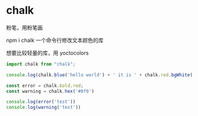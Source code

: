 # chalk

粉笔，用粉笔画

npm i chalk
一个命令行修改文本颜色的库

想要比较轻量的库，用 yoctocolors

```js
import chalk from "chalk";

console.log(chalk.blue('hello world') + ' it is ' + chalk.red.bgWhite('beautiful!'))

const error = chalk.bold.red;
const warning = chalk.hex('#0f0')

console.log(error('test'))
console.log(warning('test'))
```